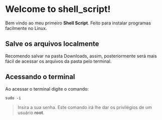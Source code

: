 # Welcome to shell_script!

Bem vindo ao meu primeiro **Shell Script**. Feito para instalar programas facilmente no Linux.

## Salve os arquivos localmente

Recomendo salvar na pasta Downloads, assim, posteriormente será mais fácil de acessar os arquivos da pasta pelo terminal.

## Acessando o terminal

Ao acessar o terminal digite o comando:

``sudo -i``

> Insira a sua senha.
> Este comando irá lhe dar os privilégios de um usuário **root**.
